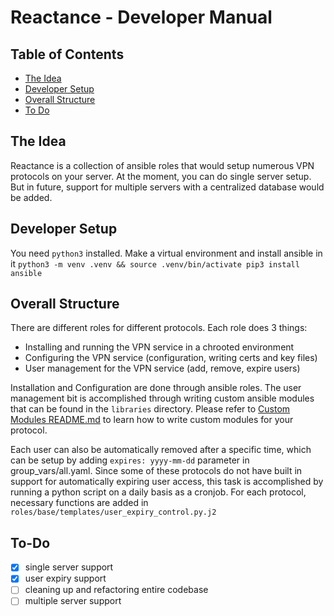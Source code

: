 # Reactance - Developer Manual

## Table of Contents
- [The Idea](#the-idea)
- [Developer Setup](#developer-setup)
- [Overall Structure](#overall-structure)
- [To Do](#todo)

## The Idea
Reactance is a collection of ansible roles that would setup numerous VPN protocols on your server. At the moment, you can do single server setup. But in future, support for multiple servers with a centralized database would be added.

## Developer Setup
You need `python3` installed. Make a virtual environment and install ansible in it `python3 -m venv .venv && source .venv/bin/activate pip3 install ansible`

## Overall Structure
There are different roles for different protocols. Each role does 3 things:
- Installing and running the VPN service in a chrooted environment
- Configuring the VPN service (configuration, writing certs and key files)
- User management for the VPN service (add, remove, expire users)

Installation and Configuration are done through ansible roles. The user management bit is accomplished through writing custom ansible modules that can be found in the `libraries` directory. Please refer to [Custom Modules README.md](library/README.md) to learn how to write custom modules for your protocol.

Each user can also be automatically removed after a specific time, which can be setup by adding `expires: yyyy-mm-dd` parameter in group_vars/all.yaml. Since some of these protocols do not have built in support for automatically expiring user access, this task is accomplished by running a python script on a daily basis as a cronjob. For each protocol, necessary functions are added in `roles/base/templates/user_expiry_control.py.j2`

## To-Do
- [X] single server support
- [x] user expiry support
- [ ] cleaning up and refactoring entire codebase
- [ ] multiple server support
